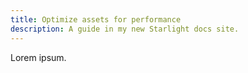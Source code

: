 ```yaml
---
title: Optimize assets for performance
description: A guide in my new Starlight docs site.
---
```


Lorem ipsum.
